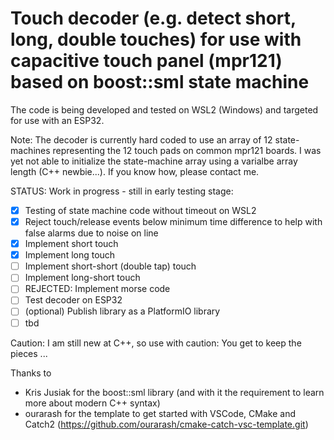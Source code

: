 # Touch decoder (e.g. detect short, long, double touches) for use with capacitive touch panel (mpr121) based on boost::sml state machine

The code is being developed and tested on WSL2 (Windows) and targeted for use with an ESP32.

Note: The decoder is currently hard coded to use an array of 12 state-machines representing the 12 touch pads on common mpr121 boards.
I was yet not able to initialize the state-machine array using a varialbe array length (C++ newbie...). If you know how, please contact me.

STATUS: Work in progress - still in early testing stage: 
- [x] Testing of state machine code without timeout on WSL2
- [x] Reject touch/release events below minimum time difference to help with false alarms due to noise on line
- [x] Implement short touch
- [x] Implement long touch
- [ ] Implement short-short (double tap) touch
- [ ] Implement long-short touch
- [ ] REJECTED: Implement morse code
- [ ] Test decoder on ESP32
- [ ] (optional) Publish library as a PlatformIO library 
- [ ] tbd

Caution: I am still new at C++, so use with caution: You get to keep the pieces ...

Thanks to
- Kris Jusiak for the boost::sml library (and with it the requirement to learn more about modern C++ syntax)
- ourarash for the template to get started with VSCode, CMake and Catch2 (https://github.com/ourarash/cmake-catch-vsc-template.git)

